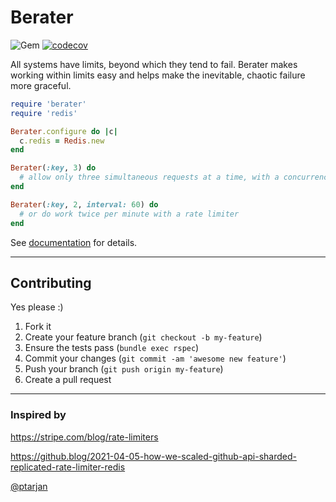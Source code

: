 Berater
======
![Gem](https://img.shields.io/gem/dt/berater?style=plastic)
[![codecov](https://codecov.io/gh/dpep/berater_rb/branch/main/graph/badge.svg?token=1L7OD80182)](https://codecov.io/gh/dpep/berater_rb)


All systems have limits, beyond which they tend to fail.  Berater makes working within limits easy and helps make the inevitable, chaotic failure more graceful.


```ruby
require 'berater'
require 'redis'

Berater.configure do |c|
  c.redis = Redis.new
end

Berater(:key, 3) do
  # allow only three simultaneous requests at a time, with a concurrency limiter
end

Berater(:key, 2, interval: 60) do
  # or do work twice per minute with a rate limiter
end
```

See [documentation](https://github.com/dpep/berater_rb/wiki) for details.


----
## Contributing

Yes please  :)

1. Fork it
1. Create your feature branch (`git checkout -b my-feature`)
1. Ensure the tests pass (`bundle exec rspec`)
1. Commit your changes (`git commit -am 'awesome new feature'`)
1. Push your branch (`git push origin my-feature`)
1. Create a pull request


----
### Inspired by

https://stripe.com/blog/rate-limiters

https://github.blog/2021-04-05-how-we-scaled-github-api-sharded-replicated-rate-limiter-redis

[@ptarjan](https://gist.github.com/ptarjan/e38f45f2dfe601419ca3af937fff574d)
